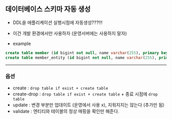 ## 데이터베이스 스키마 자동 생성

- DDL을 애플리케이션 실행시점에 자동생성???!!!
- 이건 개발 환경에서만 사용하자 (운영서버에는 사용하지 말자)

- example
```sql
create table member (id bigint not null, name varchar(255), primary key (id)) engine=InnoDB
create table member_entity (id bigint not null, name varchar(255), primary key (id)) engine=InnoDB
```


---

### 옵션
- create : `drop table if exist + create table`
- create-drop : `drop table if exist + create table` + 종료 시점에 `drop table`
- update : 변경 부분만 업데이트 (운영에서 사용 x), 지워지지는 않는다 (추가만 됨)
- validate : 엔티티와 테이블의 정상 매핑을 확인만 해준다.
